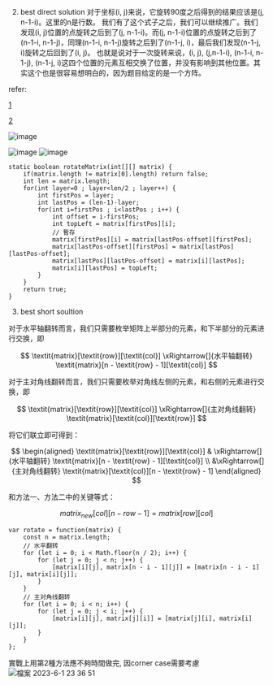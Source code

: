 
2. best direct solution 
对于坐标(i, j)来说，它旋转90度之后得到的结果应该是(j, n-1-i)。这里的n是行数。
我们有了这个式子之后，我们可以继续推广。我们发现(i, j)位置的点旋转之后到了(j, n-1-i)。而(j, n-1-i)位置的点旋转之后到了(n-1-i, n-1-j)，同理(n-1-i, n-1-j)旋转之后到了(n-1-j, i)，最后我们发现(n-1-j, i)旋转之后回到了(i, j)。
也就是说对于一次旋转来说，(i, j), (j,n-1-i), (n-1-i, n-1-j), (n-1-j, i)这四个位置的元素互相交换了位置，并没有影响到其他位置。其实这个也是很容易想明白的，因为题目给定的是一个方阵。


refer: 

[1](https://ithelp.ithome.com.tw/articles/10237207)

[2](https://juejin.cn/post/6844904122135625736)

![image](https://github.com/waikin714/leetcode/assets/34640447/1010b4a0-9964-4556-a4eb-318ae3f11ed5)

![image](https://github.com/waikin714/leetcode/assets/34640447/4aff8187-9fab-4f99-8df8-b48974769ae1)
![image](https://github.com/waikin714/leetcode/assets/34640447/70398a8c-6eb4-4e17-ab00-8d7a3e9fdf5a)

```
static boolean rotateMatrix(int[][] matrix) {
	if(matrix.length != matrix[0].length) return false;
	int len = matrix.length;
	for(int layer=0 ; layer<len/2 ; layer++) {
		int firstPos = layer;
		int lastPos = (len-1)-layer;
		for(int i=firstPos ; i<lastPos ; i++) {
			int offset = i-firstPos;
			int topLeft = matrix[firstPos][i];
			// 暫存
			matrix[firstPos][i] = matrix[lastPos-offset][firstPos];
			matrix[lastPos-offset][firstPos] = matrix[lastPos][lastPos-offset];
			matrix[lastPos][lastPos-offset] = matrix[i][lastPos];
			matrix[i][lastPos] = topLeft;
		}
	}
	return true;
}
```

3. best short soultion

对于水平轴翻转而言，我们只需要枚举矩阵上半部分的元素，和下半部分的元素进行交换，即

$$
\textit{matrix}[\textit{row}][\textit{col}] \xRightarrow[]{水平轴翻转} \textit{matrix}[n - \textit{row} - 1][\textit{col}]
$$

对于主对角线翻转而言，我们只需要枚举对角线左侧的元素，和右侧的元素进行交换，即

$$
\textit{matrix}[\textit{row}][\textit{col}] \xRightarrow[]{主对角线翻转} \textit{matrix}[\textit{col}][\textit{row}]
$$

将它们联立即可得到：

$$
\begin{aligned} 
\textit{matrix}[\textit{row}][\textit{col}] & \xRightarrow[]{水平轴翻转} \textit{matrix}[n - \textit{row} - 1][\textit{col}] \\ &\xRightarrow[]{主对角线翻转} \textit{matrix}[\textit{col}][n - \textit{row} - 1] 
\end{aligned}
$$

和方法一、方法二中的关键等式：

$$
\textit{matrix}_\textit{new}[\textit{col}][n - \textit{row} - 1] = \textit{matrix}[\textit{row}][\textit{col}]
$$

```
var rotate = function(matrix) {
    const n = matrix.length;
    // 水平翻转
    for (let i = 0; i < Math.floor(n / 2); i++) {
        for (let j = 0; j < n; j++) {
            [matrix[i][j], matrix[n - i - 1][j]] = [matrix[n - i - 1][j], matrix[i][j]];
        }
    }
    // 主对角线翻转
    for (let i = 0; i < n; i++) {
        for (let j = 0; j < i; j++) {
            [matrix[i][j], matrix[j][i]] = [matrix[j][i], matrix[i][j]];
        }
    }
};
```

實戰上用第2種方法應不夠時間做完, 因corner case需要考慮
![檔案 2023-6-1 23 36 51](https://github.com/waikin714/leetcode/assets/34640447/be7d5e1a-c4ec-40cf-8aaf-3538cd8e5dca)
